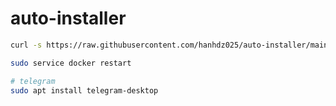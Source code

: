 # auto-installer

```sh
curl -s https://raw.githubusercontent.com/hanhdz025/auto-installer/main/ubuntu.sh | bash
```

```sh
sudo service docker restart

# telegram
sudo apt install telegram-desktop
```
